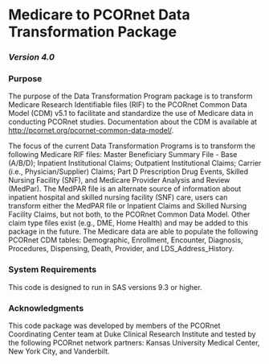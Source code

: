 # Medicare to PCORnet Data Transformation Package
### *Version 4.0*

### Purpose

The purpose of the Data Transformation Program package is to transform Medicare Research Identifiable files (RIF) to the PCORnet Common Data Model (CDM) v5.1 to facilitate and standardize the use of Medicare data in conducting PCORnet studies. Documentation about the CDM is available at http://pcornet.org/pcornet-common-data-model/. 

The focus of the current Data Transformation Programs is to transform the following Medicare RIF files: Master Beneficiary Summary File - Base (A/B/D); Inpatient Institutional Claims; Outpatient Institutional Claims; Carrier (i.e., Physician/Supplier) Claims; Part D Prescription Drug Events, Skilled Nursing Facility (SNF), and Medicare Provider Analysis and Review (MedPar). The MedPAR file is an alternate source of information about inpatient hospital and skilled nursing facility (SNF) care, users can transform either the MedPAR file or Inpatient Claims and Skilled Nursing Facility Claims, but not both, to the PCORnet Common Data Model. Other claim type files exist (e.g., DME, Home Health) and may be added to this package in the future. The Medicare data are able to populate the following PCORnet CDM tables: Demographic, Enrollment, Encounter, Diagnosis, Procedures, Dispensing, Death, Provider, and LDS_Address_History. 

### System Requirements

This code is designed to run in SAS versions 9.3 or higher.

### Acknowledgments

This code package was developed by members of the PCORnet Coordinating Center team at Duke Clinical Research Institute and tested by the following PCORnet network partners: Kansas University Medical Center, New York City, and Vanderbilt.  

